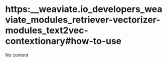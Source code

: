 # https:\_\_weaviate.io_developers_weaviate_modules_retriever-vectorizer-modules_text2vec-contextionary#how-to-use

No content
